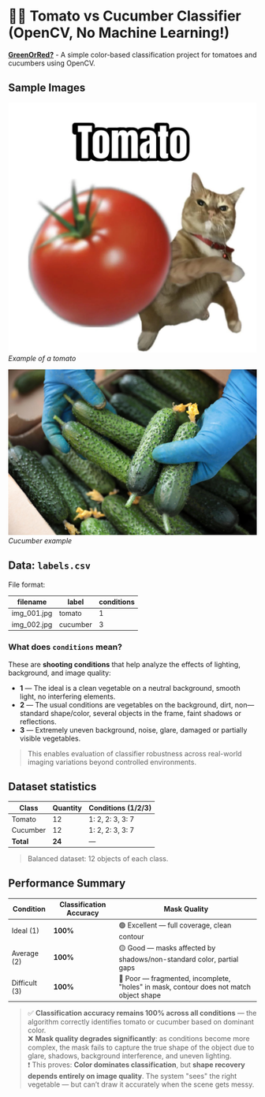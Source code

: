 # 🍅🥒 Tomato vs Cucumber Classifier (OpenCV, No Machine Learning!)


**[GreenOrRed?](GreenOrRed.ipynb)** - A simple color-based classification project for tomatoes and cucumbers using OpenCV.  


## Sample Images

![tomato](images/img_001.jpg)  
*Example of a tomato*

![cucumber](images/img_024.jpg)
*Cucumber example*

## Data: `labels.csv`

File format:

| filename | label     | conditions |
|---------|-----------|------------|
| img_001.jpg | tomato | 1 |
| img_002.jpg | cucumber | 3 |


### What does `conditions` mean?

These are **shooting conditions** that help analyze the effects of lighting, background, and image quality:

- **1** — The ideal is a clean vegetable on a neutral background, smooth light, no interfering elements.
- **2** — The usual conditions are vegetables on the background, dirt, non—standard shape/color, several objects in the frame, faint shadows or reflections.
- **3** — Extremely uneven background, noise, glare, damaged or partially visible vegetables.

> This enables evaluation of classifier robustness across real-world imaging variations beyond controlled environments.

## Dataset statistics

| Class | Quantity | Conditions (1/2/3) |
|------------|------------|------------------|
| Tomato | 12 | 1: 2, 2: 3, 3: 7 |
| Cucumber | 12 | 1: 2, 2: 3, 3: 7 |
| **Total** | **24** | — |

 > Balanced dataset: 12 objects of each class.

##  Performance Summary

| Condition | Classification Accuracy | Mask Quality |
|----------|--------------------------|--------------|
| Ideal (1) |  **100%**               | 🟢 Excellent — full coverage, clean contour |
| Average (2) |  **100%**             | 🟡 Good — masks affected by shadows/non-standard color, partial gaps |
| Difficult (3) |  **100%**         | 🔴 Poor — fragmented, incomplete, "holes" in mask, contour does not match object shape |

> ✅ **Classification accuracy remains 100% across all conditions** — the algorithm correctly identifies tomato or cucumber based on dominant color.  
> ❌ **Mask quality degrades significantly**: as conditions become more complex, the mask fails to capture the true shape of the object due to glare, shadows, background interference, and uneven lighting.  
> ❗ This proves: **Color dominates classification**, but **shape recovery depends entirely on image quality**. The system "sees" the right vegetable — but can’t draw it accurately when the scene gets messy.

